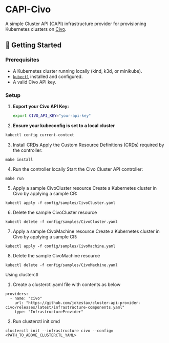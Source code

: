 # CAPI-Civo  

A simple Cluster API (CAPI) infrastructure provider for provisioning Kubernetes clusters on [Civo](https://www.civo.com).  

## 🚀 Getting Started  

### **Prerequisites**  
- A Kubernetes cluster running locally (kind, k3d, or minikube).  
- [`kubectl`](https://kubernetes.io/docs/tasks/tools/) installed and configured.  
- A valid Civo API key.  

### **Setup**  

1. **Export your Civo API Key:**  
   ```sh
   export CIVO_API_KEY="your-api-key"

2. **Ensure your kubeconfig is set to a local cluster**

```sh
kubectl config current-context
```

3. Install CRDs
Apply the Custom Resource Definitions (CRDs) required by the controller:

```
make install
```

4. Run the controller locally
Start the Civo Cluster API controller:

```
make run
```

5. Apply a sample CivoCluster resource
Create a Kubernetes cluster in Civo by applying a sample CR:

```
kubectl apply -f config/samples/CivoCluster.yaml
```
6. Delete the sample CivoCluster resource

```
kubectl delete -f config/samples/CivoCluster.yaml
```
7. Apply a sample CivoMachine resource
Create a Kubernetes cluster in Civo by applying a sample CR:

```
kubectl apply -f config/samples/CivoMachine.yaml
```
8. Delete the sample CivoMachine resource

```
kubectl delete -f config/samples/CivoMachine.yaml
```

Using clusterctl 

1. Create a clusterctl.yaml file with contents as below 

```
providers:
  - name: "civo"
    url: "https://github.com/jokestax/cluster-api-provider-civo/releases/latest/infrastructure-components.yaml"
    type: "InfrastructureProvider"
```

2. Run clusterctl init cmd 

```
clusterctl init --infrastructure civo --config=<PATH_TO_ABOVE_CLUSTERCTL_YAML>
```

